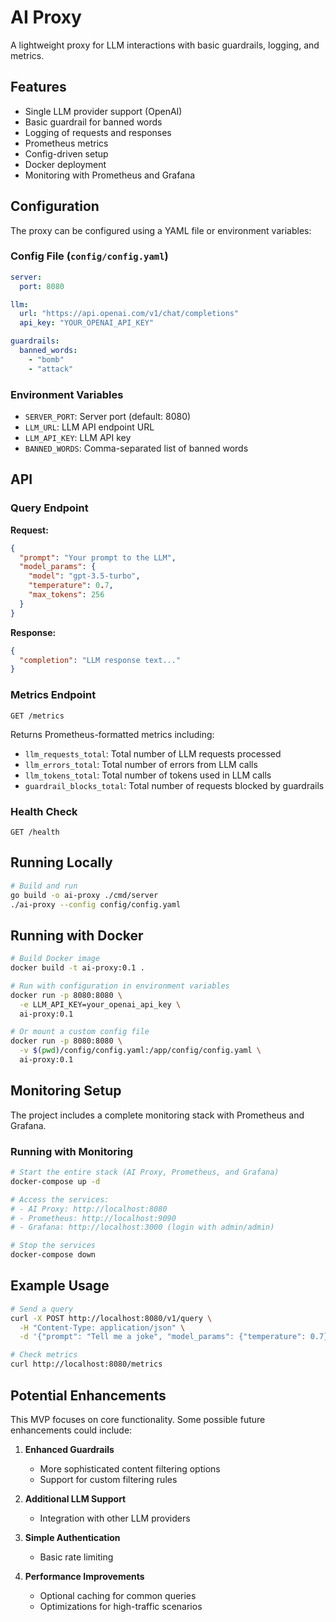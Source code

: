# AI Proxy

A lightweight proxy for LLM interactions with basic guardrails, logging, and metrics.

## Features

- Single LLM provider support (OpenAI)
- Basic guardrail for banned words
- Logging of requests and responses
- Prometheus metrics
- Config-driven setup
- Docker deployment
- Monitoring with Prometheus and Grafana

## Configuration

The proxy can be configured using a YAML file or environment variables:

### Config File (`config/config.yaml`)

```yaml
server:
  port: 8080

llm:
  url: "https://api.openai.com/v1/chat/completions"
  api_key: "YOUR_OPENAI_API_KEY"

guardrails:
  banned_words:
    - "bomb"
    - "attack"
```

### Environment Variables

- `SERVER_PORT`: Server port (default: 8080)
- `LLM_URL`: LLM API endpoint URL
- `LLM_API_KEY`: LLM API key
- `BANNED_WORDS`: Comma-separated list of banned words

## API

### Query Endpoint

**Request:**

```json
{
  "prompt": "Your prompt to the LLM",
  "model_params": {
    "model": "gpt-3.5-turbo",
    "temperature": 0.7,
    "max_tokens": 256
  }
}
```

**Response:**

```json
{
  "completion": "LLM response text..."
}
```

### Metrics Endpoint

```
GET /metrics
```

Returns Prometheus-formatted metrics including:
- `llm_requests_total`: Total number of LLM requests processed
- `llm_errors_total`: Total number of errors from LLM calls
- `llm_tokens_total`: Total number of tokens used in LLM calls
- `guardrail_blocks_total`: Total number of requests blocked by guardrails

### Health Check

```
GET /health
```

## Running Locally

```bash
# Build and run
go build -o ai-proxy ./cmd/server
./ai-proxy --config config/config.yaml
```

## Running with Docker

```bash
# Build Docker image
docker build -t ai-proxy:0.1 .

# Run with configuration in environment variables
docker run -p 8080:8080 \
  -e LLM_API_KEY=your_openai_api_key \
  ai-proxy:0.1

# Or mount a custom config file
docker run -p 8080:8080 \
  -v $(pwd)/config/config.yaml:/app/config/config.yaml \
  ai-proxy:0.1
```

## Monitoring Setup

The project includes a complete monitoring stack with Prometheus and Grafana.

### Running with Monitoring

```bash
# Start the entire stack (AI Proxy, Prometheus, and Grafana)
docker-compose up -d

# Access the services:
# - AI Proxy: http://localhost:8080
# - Prometheus: http://localhost:9090
# - Grafana: http://localhost:3000 (login with admin/admin)

# Stop the services
docker-compose down
```

## Example Usage

```bash
# Send a query
curl -X POST http://localhost:8080/v1/query \
  -H "Content-Type: application/json" \
  -d '{"prompt": "Tell me a joke", "model_params": {"temperature": 0.7}}'

# Check metrics
curl http://localhost:8080/metrics
```

## Potential Enhancements

This MVP focuses on core functionality. Some possible future enhancements could include:

1. **Enhanced Guardrails**  
   - More sophisticated content filtering options
   - Support for custom filtering rules

2. **Additional LLM Support**  
   - Integration with other LLM providers

3. **Simple Authentication**  
   - Basic rate limiting

4. **Performance Improvements**  
   - Optional caching for common queries
   - Optimizations for high-traffic scenarios
